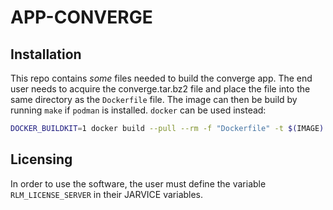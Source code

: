 # APP-CONVERGE

## Installation

This repo contains *some* files needed to build the converge app.
The end user needs to acquire the converge.tar.bz2 file and place
the file into the same directory as the `Dockerfile` file. The
image can then be build by running `make` if `podman` is installed.
`docker` can be used instead:

```bash
DOCKER_BUILDKIT=1 docker build --pull --rm -f "Dockerfile" -t $(IMAGE) "."
```

## Licensing

In order to use the software, the user must define the variable
`RLM_LICENSE_SERVER` in their JARVICE variables.
